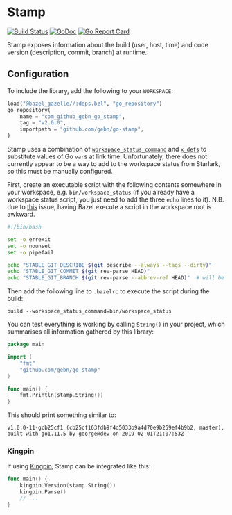 # Stamp

[![Build Status](https://travis-ci.org/gebn/go-stamp.svg?branch=master)](https://travis-ci.org/gebn/go-stamp)
[![GoDoc](https://godoc.org/github.com/gebn/go-stamp?status.svg)](https://godoc.org/github.com/gebn/go-stamp)
[![Go Report Card](https://goreportcard.com/badge/github.com/gebn/go-stamp)](https://goreportcard.com/report/github.com/gebn/go-stamp)

Stamp exposes information about the build (user, host, time) and code version (description, commit, branch) at runtime.

## Configuration

To include the library, add the following to your `WORKSPACE`:

```python
load("@bazel_gazelle//:deps.bzl", "go_repository")
go_repository(
    name = "com_github_gebn_go_stamp",
    tag = "v2.0.0",
    importpath = "github.com/gebn/go-stamp",
)
```

Stamp uses a combination of [`workspace_status_command`](https://docs.bazel.build/versions/master/user-manual.html#flag--workspace_status_command) and [`x_defs`](https://github.com/bazelbuild/rules_go/blob/master/go/core.rst#id22) to substitute values of Go `var`s at link time. Unfortunately, there does not currently appear to be a way to add to the workspace status from Starlark, so this must be manually configured.

First, create an executable script with the following contents somewhere in your workspace, e.g. `bin/workspace_status` (if you already have a workspace status script, you just need to add the three `echo` lines to it). N.B. due to [this](https://github.com/bazelbuild/bazel/issues/5002) issue, having Bazel execute a script in the workspace root is awkward.

```bash
#!/bin/bash

set -o errexit
set -o nounset
set -o pipefail

echo "STABLE_GIT_DESCRIBE $(git describe --always --tags --dirty)"
echo "STABLE_GIT_COMMIT $(git rev-parse HEAD)"
echo "STABLE_GIT_BRANCH $(git rev-parse --abbrev-ref HEAD)"  # will be HEAD in detached HEAD state
```

Then add the following line to `.bazelrc` to execute the script during the build:

    build --workspace_status_command=bin/workspace_status

You can test everything is working by calling `String()` in your project, which summarises all information gathered by this library:

```go
package main

import (
    "fmt"
    "github.com/gebn/go-stamp"
)

func main() {
    fmt.Println(stamp.String())
}
```

This should print something similar to:

    v1.0.0-11-gcb25cf1 (cb25cf163fdb9f4d5033b9a4d70e9b259ef4b9b2, master), built with go1.11.5 by george@dev on 2019-02-01T21:07:53Z

### Kingpin

If using [Kingpin](https://github.com/alecthomas/kingpin), Stamp can be integrated like this:

```go
func main() {
    kingpin.Version(stamp.String())
    kingpin.Parse()
    // ...
}
```
